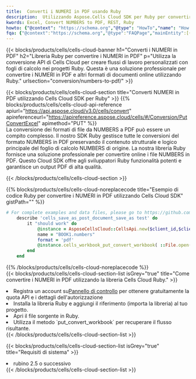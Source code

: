 ```yaml
---
title:  Converti i NUMERI in PDF usando Ruby
description:  Utilizzando Aspose.Cells Cloud SDK per Ruby per convertire un file in formato NUMERI in un file in formato PDF.
kwords: Excel, Convert NUMBERS to PDF, REST, Ruby
howto: {"@context": "https://schema.org","@type": "HowTo","name": "How to convert NUMBERS to PDF using the Cells Cloud Ruby library.","description": "How to convert NUMBERS to PDF using the Cells Cloud Ruby library.","image": {"@type": "ImageObject"},"url": "/ruby/conversion/numbers-to-pdf/","step": [{ "@type": "HowToStep","name": "How to convert NUMBERS to PDF using the Cells Cloud Ruby library. step 1", "image": {"@type": "ImageObject",},"url": "/ruby/conversion/numbers-to-pdf/","text": "Register an account at <a href='https://dashboard.aspose.cloud/'>Dashboard</a> to get free API quota & authorization details",},{ "@type": "HowToStep","name": "How to convert NUMBERS to PDF using the Cells Cloud Ruby library. step 1", "image": {"@type": "ImageObject",},"url": "/ruby/conversion/numbers-to-pdf/","text": "Install Ruby library and add the reference (import the library) to your project.",},{ "@type": "HowToStep","name": "How to convert NUMBERS to PDF using the Cells Cloud Ruby library. step 1", "image": {"@type": "ImageObject",},"url": "/ruby/conversion/numbers-to-pdf/","text": "Open the source file in Ruby.",},{ "@type": "HowToStep","name": "How to convert NUMBERS to PDF using the Cells Cloud Ruby library. step 1", "image": {"@type": "ImageObject",},"url": "/ruby/conversion/numbers-to-pdf/","text": "Use the `put_convert_workbook` method to retrieve the resulting stream.",}, ],"supply": {"@type": "HowToSupply","name": "document"},"tool": [{"@type": "HowToTool","name": "RubyMine, Visual Studio Code, Aptana Studio, NetBeans"},{"@type": "HowToTool","name": "Aspose Cells"}],"totalTime": "PT6M"}
fqa: {"@context":"https://schema.org","@type":"FAQPage","mainEntity":[{"@type":"Question","name":"Why convert file formats in C# using REST API?","acceptedAnswer":{"@type":"Answer","text":"Documents are encoded in many ways, and some files may be incompatible with the software you use. To open and read such files, just convert them to appropriate file formats.<br/><ol><li>Install .NET SDK and add the reference (import the library) to your project.</li><li>Open the source file in C# using REST API.</li><li>Call the PutConvertWorkbookRequest() method, passing an output filename with required extension.</li><li>Get the result of conversion as a separate file.</li></ol>"}},{"@type":"Question","name":"What file formats can I convert with your C# library?","acceptedAnswer":{"@type":"Answer","text":"We support a variety of file formats for conversion using .NET library, including XLSX, Excel, xls , PDF, CSV, HTML, Markdown, XML, PNG, JPG, TIFF, Json, TXT and many more."}},{"@type":"Question","name":"What is the maximum allowed file size for conversion using this .NET library?","acceptedAnswer":{"@type":"Answer","text":"There are no file size limits for format conversions using .NET library."}}]}
---
```

{{< blocks/products/cells/cells-cloud-banner h1="Converti i NUMERI in PDF" h2="Libreria Ruby per convertire i NUMERI in PDF" p="Utilizza la conversione API di Cells Cloud per creare flussi di lavoro personalizzati con fogli di calcolo nei progetti Ruby. Questa è una soluzione professionale per convertire i NUMERI in PDF e altri formati di documenti online utilizzando Ruby." urlsection="conversion/numbers-to-pdf/" >}}

{{< blocks/products/cells/cells-cloud-section title="Converti NUMERI in PDF utilizzando Cells Cloud SDK per Ruby" >}}
{{% blocks/products/cells/cells-cloud-api-reference apiurl="https://api.aspose.cloud/v3.0/cells/convert" apireferenceurl="https://apireference.aspose.cloud/cells/#/Conversion/PutConvertExcel" apimethod="PUT" %}}
<br/>
La conversione dei formati di file da NUMBERS a PDF può essere un compito complesso. Il nostro SDK Ruby gestisce tutte le conversioni del formato NUMBERS in PDF preservando il contenuto strutturale e logico principale del foglio di calcolo NUMBERS di origine. La nostra libreria Ruby fornisce una soluzione professionale per convertire online i file NUMBERS in PDF. Questo Cloud SDK offre agli sviluppatori Ruby funzionalità potenti e garantisce un output PDF di alta qualità.

{{< /blocks/products/cells/cells-cloud-section >}}

{{% blocks/products/cells/cells-cloud-noreplacecode title="Esempio di codice Ruby per convertire i NUMERI in PDF utilizzando Cells Cloud SDK" gistPath="" %}}
 
```ruby
# For complete examples and data files, please go to https://github.com/aspose-cells-cloud/aspose-cells-cloud-ruby/
    describe 'cells_save_as_post_document_save_as test' do
        it "should work" do
            @instance = AsposeCellsCloud::CellsApi.new($client_id,$client_secret,"v3.0","https://api.aspose.cloud/")
            name = "BOOK1.numbers"
            format = 'pdf'
            @instance.cells_workbook_put_convert_workbook( ::File.open(File.expand_path("data/"+name),"r")  {|io| io.read(io.size) },{:format=>format})     
        end
    end
```
 
{{% /blocks/products/cells/cells-cloud-noreplacecode %}}
<br/>
{{< blocks/products/cells/cells-cloud-section-list isGrey="true" title="Come convertire i NUMERI in PDF utilizzando la libreria Cells Cloud Ruby." >}}
<li> Registra un account su<a href="https://dashboard.aspose.cloud/">Pannello di controllo</a> per ottenere gratuitamente la quota API e i dettagli dell'autorizzazione</li>
<li>Installa la libreria Ruby e aggiungi il riferimento (importa la libreria) al tuo progetto.</li>
<li>Apri il file sorgente in Ruby.</li>
<li>Utilizza il metodo `put_convert_workbook` per recuperare il flusso risultante.</li>
{{< /blocks/products/cells/cells-cloud-section-list >}}

{{< blocks/products/cells/cells-cloud-section-list isGrey="true" title="Requisiti di sistema" >}}
<li>rubino 2.5 o successivo</li>
{{< /blocks/products/cells/cells-cloud-section-list >}}
